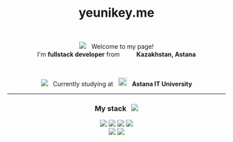 <!-- header -->
<h1 align="center">yeunikey.me</h1>

<br>

<p align="center">
  <img src="https://cdn.jsdelivr.net/gh/Readme-Workflows/Readme-Icons@main/icons/octicons/RequestedChanges.svg"/> &nbsp; <!-- icon --> 
  Welcome to my page!
  <br>
  I'm <b>fullstack developer</b> from 
  &nbsp; <img src="https://upload.wikimedia.org/wikipedia/commons/thumb/3/30/Flag_of_Kazakhstan.png/1200px-Flag_of_Kazakhstan.png" height="15px" width="auto"/> &nbsp; <!-- icon --> 
  <b>Kazakhstan, Astana</b>
</p>

<br>

<p align="center">
  <img src="https://cdn.jsdelivr.net/gh/Readme-Workflows/Readme-Icons@main/icons/octicons/StarredRepositoryYellow.svg"/> &nbsp; <!-- icon --> 
  Currently studying at
  &nbsp; <img src="https://moodle.astanait.edu.kz/pluginfile.php/1/core_admin/logocompact/300x300/1677736259/logo%20AITU%28imageonly%29.png" height="20px" width="auto"/> &nbsp; <!-- icon --> 
  <b>Astana IT University</b>
</p>

<hr>

<h3 align="center">
  My stack 
  &nbsp; <img src="https://cdn.jsdelivr.net/gh/Readme-Workflows/Readme-Icons@main/icons/octicons/PullRequestOpened.svg"/> <!-- icon --> 
</h3>

<p align="center">
  <img src="https://img.shields.io/badge/java-%23ED8B00.svg?style=for-the-badge&logo=openjdk&logoColor=white"/>
  <img src="https://img.shields.io/badge/TypeScript-007ACC?style=for-the-badge&logo=typescript&logoColor=white"/>
  <img src="https://img.shields.io/badge/c++-%2300599C.svg?style=for-the-badge&logo=c%2B%2B&logoColor=white"/>
  <img src="https://img.shields.io/badge/python-3670A0?style=for-the-badge&logo=python&logoColor=ffdd54"/>

  <br>
  <img src="https://img.shields.io/badge/react-%2320232a.svg?style=for-the-badge&logo=react&logoColor=%2361DAFB"/>
  <img src="https://img.shields.io/badge/spring-%236DB33F.svg?style=for-the-badge&logo=spring&logoColor=white"/>
</p>
